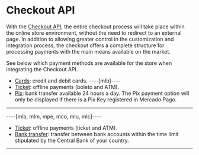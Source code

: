 # Checkout API

With the [Checkout API](/developers/en/guides/checkout-api/landing), the entire checkout process will take place within the online store environment, without the need to redirect to an external page. In addition to allowing greater control in the customization and integration process, the checkout offers a complete structure for processing payments with the main means available on the market.  

See below which payment methods are available for the store when integrating the Checkout API.

* [Cards](/developers/en/docs/magento-two/payment-configuration/checkout-api/cards): credit and debit cards.
----[mlb]----
* [Ticket](/developers/en/docs/magento-two/payment-configuration/checkout-api/ticket): offline payments (boleto and ATM).
* [Pix](/developers/en/docs/magento-two/payment-configuration/checkout-api/pix): bank transfer available 24 hours a day. The Pix payment option will only be displayed if there is a Pix Key registered in Mercado Pago. 
 
------------
----[mla, mlm, mpe, mco, mlu, mlc]----
* [Ticket](/developers/en/docs/magento-two/payment-configuration/checkout-api/ticket): offline payments (ticket and ATM).
* [Bank transfer](/developers/en/docs/magento-two/payment-configuration/checkout-api/bank-transfer): transfer between bank accounts within the time limit stipulated by the Central Bank of your country.

------------